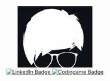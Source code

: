 <div id="header" align="center">
  <img src="https://github.com/KGrants/KGrants/blob/main/PIC.png" width="200"/>
</div>
<div id="badges" align="center">
  <a href="https://www.linkedin.com/in/karlisgrants/">
    <img src="https://img.shields.io/badge/LinkedIn-blue" alt="LinkedIn Badge"/>
  </a>  
  <a href="https://www.codingame.com/profile/cc87f6e9480d6282fc64ba583f66c6b65528705">
    <img src="https://img.shields.io/badge/CodinGame-Papa__Carlos-Yellow" alt="Codingame Badge"/>
  </a>
</div>

